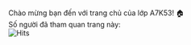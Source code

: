Chào mừng bạn đến với trang chủ của lớp A7K53! 🏠<br>
Số người đã tham quan trang này:<br>
![Hits](https://hitcounter.pythonanywhere.com/count/tag.svg?url=https%3A%2F%2Fa7k53-kc.ga)